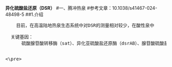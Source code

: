 **异化硫酸盐还原（DSR）**
#一、腾冲热泉
#参考文章：10.1038/s41467-024-48498-5
##1.介绍
<pre>
    目前，在高温陆地热泉生态系统中对DSR的测量相对较少，在酸性泉中

  关键基因：
      硫酸腺苷酸转移酶（sat）、异化亚硫酸盐还原酶（dsrAB）、腺苷酸硫酸盐还原酶（aprAB）


<\pre>
